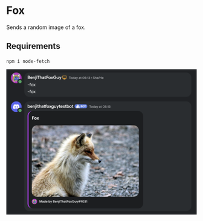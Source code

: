 # Fox
Sends a random image of a fox.
    
## Requirements
``npm i node-fetch``

![banner](./content/banner.PNG)
